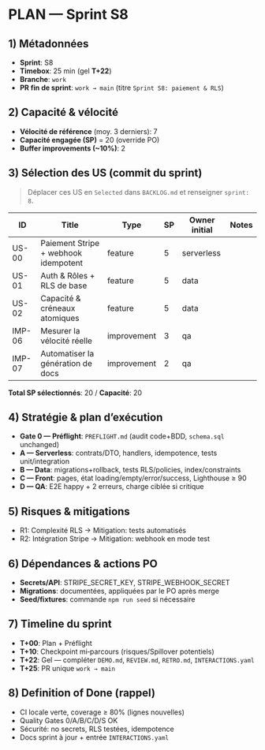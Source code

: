 # PLAN — Sprint S8

## 1) Métadonnées

- **Sprint**: S8
- **Timebox**: 25 min (gel **T+22**)
- **Branche**: `work`
- **PR fin de sprint**: `work → main` (titre `Sprint S8: paiement & RLS`)

## 2) Capacité & vélocité

- **Vélocité de référence** (moy. 3 derniers): 7
- **Capacité engagée (SP)** = 20 (override PO)
- **Buffer improvements (~10%)**: 2

## 3) Sélection des US (commit du sprint)

> Déplacer ces US en `Selected` dans `BACKLOG.md` et renseigner `sprint: 8`.

| ID     | Title                                | Type        | SP  | Owner initial | Notes |
| ------ | ------------------------------------ | ----------- | --- | ------------- | ----- |
| US-00  | Paiement Stripe + webhook idempotent | feature     | 5   | serverless    |       |
| US-01  | Auth & Rôles + RLS de base           | feature     | 5   | data          |       |
| US-02  | Capacité & créneaux atomiques        | feature     | 5   | data          |       |
| IMP-06 | Mesurer la vélocité réelle           | improvement | 3   | qa            |       |
| IMP-07 | Automatiser la génération de docs    | improvement | 2   | qa            |       |

**Total SP sélectionnés**: 20 / **Capacité**: 20

## 4) Stratégie & plan d’exécution

- **Gate 0 — Préflight**: `PREFLIGHT.md` (audit code+BDD, `schema.sql` unchanged)
- **A — Serverless**: contrats/DTO, handlers, idempotence, tests unit/integration
- **B — Data**: migrations+rollback, tests RLS/policies, index/constraints
- **C — Front**: pages, état loading/empty/error/success, Lighthouse ≥ 90
- **D — QA**: E2E happy + 2 erreurs, charge ciblée si critique

## 5) Risques & mitigations

- R1: Complexité RLS → Mitigation: tests automatisés
- R2: Intégration Stripe → Mitigation: webhook en mode test

## 6) Dépendances & actions PO

- **Secrets/API**: STRIPE_SECRET_KEY, STRIPE_WEBHOOK_SECRET
- **Migrations**: documentées, appliquées par le PO après merge
- **Seed/fixtures**: commande `npm run seed` si nécessaire

## 7) Timeline du sprint

- **T+00**: Plan + Préflight
- **T+10**: Checkpoint mi‑parcours (risques/Spillover potentiels)
- **T+22**: Gel — compléter `DEMO.md`, `REVIEW.md`, `RETRO.md`, `INTERACTIONS.yaml`
- **T+25**: PR unique `work → main`

## 8) Definition of Done (rappel)

- CI locale verte, coverage ≥ 80% (lignes nouvelles)
- Quality Gates 0/A/B/C/D/S OK
- Sécurité: no secrets, RLS testées, idempotence
- Docs sprint à jour + entrée `INTERACTIONS.yaml`
